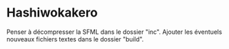 # Hashiwokakero

Penser à décompresser la SFML dans le dossier "inc". 
Ajouter les éventuels nouveaux fichiers textes dans le dossier "build".
